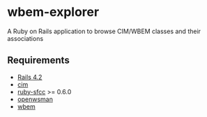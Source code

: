 # wbem-explorer

A Ruby on Rails application to browse CIM/WBEM classes and their
associations

## Requirements

* [Rails 4.2](http://rubyonrails.org)
* [cim](https://rubygems.org/gems/cim)
* [ruby-sfcc](https://github.com/kkaempf/ruby-sfcc) >= 0.6.0
* [openwsman](https://rubygems.org/gems/openwsman)
* [wbem](https://rubygems.org/gems/wbem)

